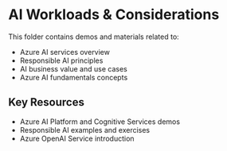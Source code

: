 # AI Workloads & Considerations

This folder contains demos and materials related to:

- Azure AI services overview
- Responsible AI principles
- AI business value and use cases
- Azure AI fundamentals concepts

## Key Resources

- Azure AI Platform and Cognitive Services demos
- Responsible AI examples and exercises
- Azure OpenAI Service introduction 